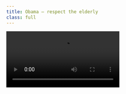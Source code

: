 ```yaml
---
title: Obama – respect the elderly
class: full
---
```

<video src="../obama_short.mp4" id="vid1" controls>
</video>
<!-- more -->